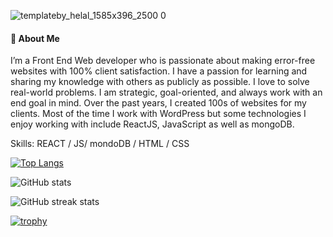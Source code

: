 ![templateby_helal_1585x396_2500 0](https://github.com/Mdhalaluddin/Mdhalaluddin/assets/108520013/643300c5-8d83-4f38-90e9-0a9b3476d1fb)

#### 🚀 About Me
I’m a Front End Web developer who is passionate about making error-free websites with 100% client satisfaction. I have a passion for learning and sharing my knowledge with others as publicly as possible. I love to solve real-world problems. I am strategic, goal-oriented, and always work with an end goal in mind. Over the past years, I created 100s of websites for my clients. Most of the time I work with WordPress but some technologies I enjoy working with include ReactJS, JavaScript as well as mongoDB.

Skills: REACT / JS/ mondoDB / HTML / CSS



[![Top Langs](https://github-readme-stats.vercel.app/api/top-langs/?username=Mdhalaluddin)](https://github.com/anuraghazra/github-readme-stats)

![GitHub stats](https://github-readme-stats.vercel.app/api?username=Mdhalaluddin&show_icons=true&count_private=true)  

![GitHub streak stats](https://streak-stats.demolab.com/?user=Mdhalaluddin)  

[![trophy](https://github-profile-trophy.vercel.app/?username=Mdhalaluddin)](https://github.com/ryo-ma/github-profile-trophy)


